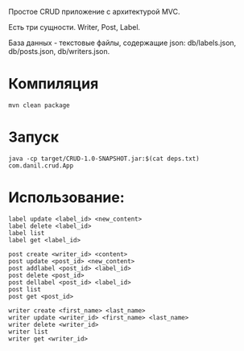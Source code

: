 Простое CRUD приложение с архитектурой MVC.

Есть три сущности. Writer, Post, Label.

База данных - текстовые файлы, содержащие json: db/labels.json, db/posts.json, db/writers.json.

# Компиляция
`mvn clean package`
# Запуск
`java -cp target/CRUD-1.0-SNAPSHOT.jar:$(cat deps.txt) com.danil.crud.App`

# Использование:
```label create <content>
label update <label_id> <new_content>
label delete <label_id>
label list
label get <label_id>

post create <writer_id> <content>
post update <post_id> <new_content>
post addlabel <post_id> <label_id>
post delete <post_id>
post dellabel <post_id> <label_id>
post list
post get <post_id>

writer create <first_name> <last_name>
writer update <writer_id> <first_name> <last_name>
writer delete <writer_id>
writer list
writer get <writer_id>
```
